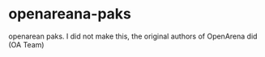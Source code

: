 # openareana-paks
openarean paks. I did not make this, the original authors of OpenArena did (OA Team)
